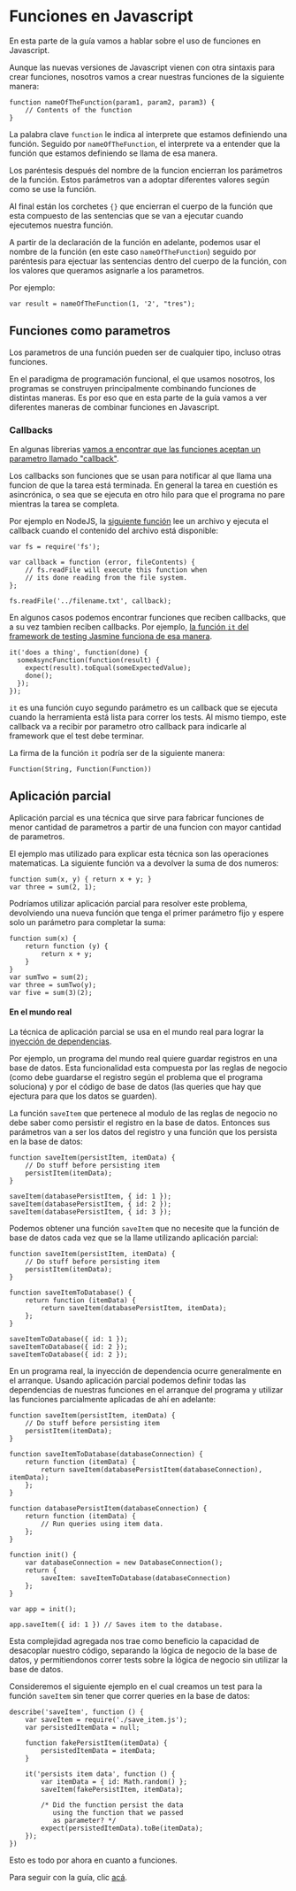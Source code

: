 # Funciones en Javascript

En esta parte de la guía vamos a hablar sobre el uso de funciones en Javascript.

Aunque las nuevas versiones de Javascript vienen con otra sintaxis para crear funciones, nosotros vamos a crear nuestras funciones de la siguiente manera:

```
function nameOfTheFunction(param1, param2, param3) {
	// Contents of the function
}
```

La palabra clave `function` le indica al interprete que estamos definiendo una función. Seguido por `nameOfTheFunction`, el interprete va a entender que la función que estamos definiendo se llama de esa manera.

Los paréntesis después del nombre de la funcion encierran los parámetros de la función. Estos parámetros van a adoptar diferentes valores según como se use la función.

Al final están los corchetes `{}` que encierran el cuerpo de la función que esta compuesto de las sentencias que se van a ejecutar cuando ejecutemos nuestra función.

A partir de la declaración de la función en adelante, podemos usar el nombre de la función (en este caso `nameOfTheFunction`) seguido por paréntesis para ejectuar las sentencias dentro del cuerpo de la función, con los valores que queramos asignarle a los parametros.

Por ejemplo:

```
var result = nameOfTheFunction(1, '2', "tres");
```

## Funciones como parametros

Los parametros de una función pueden ser de cualquier tipo, incluso otras funciones.

En el paradigma de programación funcional, el que usamos nosotros, los programas se construyen principalmente combinando funciones de distintas maneras. Es por eso que en esta parte de la guía vamos a ver diferentes maneras de combinar funciones en Javascript.

### Callbacks

En algunas librerias [vamos a encontrar que las funciones aceptan un parametro llamado "callback"](https://nodejs.org/api/http.html#http_request_end_data_encoding_callback).

Los callbacks son funciones que se usan para notificar al que llama una funcion de que la tarea está terminada. En general la tarea en cuestión es asincrónica, o sea que se ejecuta en otro hilo para que el programa no pare mientras la tarea se completa.

Por ejemplo en NodeJS, la [siguiente función](https://nodejs.org/api/fs.html#fs_fs_readfile_path_options_callback) lee un archivo y ejecuta el callback cuando el contenido del archivo está disponible:

```
var fs = require('fs');

var callback = function (error, fileContents) {
	// fs.readFile will execute this function when
	// its done reading from the file system.
};

fs.readFile('../filename.txt', callback);
```

En algunos casos podemos encontrar funciones que reciben callbacks, que a su vez tambien reciben callbacks. Por ejemplo, [la función `it` del framework de testing Jasmine funciona de esa manera](https://jasmine.github.io/tutorials/async#callbacks).

```
it('does a thing', function(done) {
  someAsyncFunction(function(result) {
    expect(result).toEqual(someExpectedValue);
    done();
  });
});
```

`it` es una función cuyo segundo parámetro es un callback que se ejecuta cuando la herramienta está lista para correr los tests. Al mismo tiempo, este callback va a recibir por parametro otro callback para indicarle al framework que el test debe terminar.

La firma de la función `it` podría ser de la siguiente manera:

```
Function(String, Function(Function))
```

## Aplicación parcial

Aplicación parcial es una técnica que sirve para fabricar funciones de menor cantidad de parametros a partir de una funcion con mayor cantidad de parametros.

El ejemplo mas utilizado para explicar esta técnica son las operaciones matematicas. La siguiente función va a devolver la suma de dos numeros:

```
function sum(x, y) { return x + y; }
var three = sum(2, 1);
```

Podríamos utilizar aplicación parcial para resolver este problema, devolviendo una nueva función que tenga el primer parámetro fijo y espere solo un parámetro para completar la suma:

```
function sum(x) {
	return function (y) {
		return x + y;
	}
}
var sumTwo = sum(2);
var three = sumTwo(y);
var five = sum(3)(2);
```

#### En el mundo real

La técnica de aplicación parcial se usa en el mundo real para lograr la [inyección de dependencias](https://en.wikipedia.org/wiki/Dependency_injection).

Por ejemplo, un programa del mundo real quiere guardar registros en una base de datos. Esta funcionalidad esta compuesta por las reglas de negocio (como debe guardarse el registro según el problema que el programa soluciona) y por el código de base de datos (las queries que hay que ejectura para que los datos se guarden).

La función `saveItem` que pertenece al modulo de las reglas de negocio no debe saber como persistir el registro en la base de datos. Entonces sus parámetros van a ser los datos del registro y una función que los persista en la base de datos:

```
function saveItem(persistItem, itemData) {
	// Do stuff before persisting item
	persistItem(itemData);
}

saveItem(databasePersistItem, { id: 1 });
saveItem(databasePersistItem, { id: 2 });
saveItem(databasePersistItem, { id: 3 });
```

Podemos obtener una función `saveItem` que no necesite que la función de base de datos cada vez que se la llame utilizando aplicación parcial:

```
function saveItem(persistItem, itemData) {
	// Do stuff before persisting item
	persistItem(itemData);
}

function saveItemToDatabase() {
	return function (itemData) {
		return saveItem(databasePersistItem, itemData);
	};
}

saveItemToDatabase({ id: 1 });
saveItemToDatabase({ id: 2 });
saveItemToDatabase({ id: 2 });
```

En un programa real, la inyección de dependencia ocurre generalmente en el arranque. Usando aplicación parcial podemos definir todas las dependencias de nuestras funciones en el arranque del programa y utilizar las funciones parcialmente aplicadas de ahí en adelante:

```
function saveItem(persistItem, itemData) {
	// Do stuff before persisting item
	persistItem(itemData);
}

function saveItemToDatabase(databaseConnection) {
	return function (itemData) {
		return saveItem(databasePersistItem(databaseConnection), itemData);
	};
}

function databasePersistItem(databaseConnection) {
	return function (itemData) {
		// Run queries using item data.
	};
}

function init() {
	var databaseConnection = new DatabaseConnection();
	return {
		saveItem: saveItemToDatabase(databaseConnection)
	};
}

var app = init();

app.saveItem({ id: 1 }) // Saves item to the database.
```

Esta complejidad agregada nos trae como beneficio la capacidad de desacoplar nuestro código, separando la lógica de negocio de la base de datos, y permitiendonos correr tests sobre la lógica de negocio sin utilizar la base de datos.

Consideremos el siguiente ejemplo en el cual creamos un test para la función `saveItem` sin tener que correr queries en la base de datos:

```
describe('saveItem', function () {
	var saveItem = require('./save_item.js');
	var persistedItemData = null;

	function fakePersistItem(itemData) {
		persistedItemData = itemData;
	}

	it('persists item data', function () {
		var itemData = { id: Math.random() };
		saveItem(fakePersistItem, itemData);

		/* Did the function persist the data
		   using the function that we passed
		   as parameter? */
		expect(persistedItemData).toBe(itemData);
	});
})
```

Esto es todo por ahora en cuanto a funciones.

Para seguir con la guía, clic [acá](https://bitbucket.org/inituy/onboarding/src/master/javascript/parallelism.md).